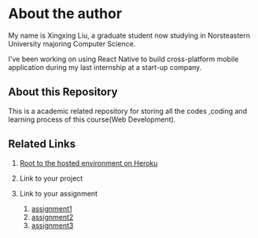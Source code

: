 # About the author

My name is Xingxing Liu, a graduate student now studying in Norsteastern University majoring Computer Science.

I've been working on using React Native to build cross-platform mobile application during my last internship at a start-up company.

## About this Repository

This is a academic related repository for storing all the codes ,coding and learning process of this course(Web Development).


## Related Links
  
1. [Root to the hosted environment on Heroku](https://webdev-liu-xingxing.herokuapp.com/)
2. Link to your project
3. Link to your assignment
    
    1. [assignment1](https://github.com/ryanix/webdev-liu-xingxing/tree/tag/assignment1-test)
    2. [assignment2](https://github.com/ryanix/webdev-liu-xingxing/tree/tag/assignment2)
    3. [assignment3](https://github.com/ryanix/webdev-liu-xingxing/tree/tag/assignment3.2)
